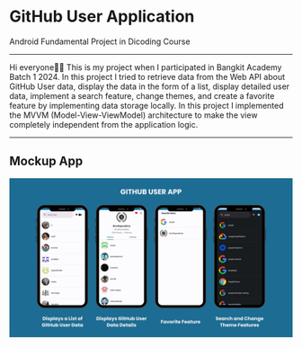 # GitHub User Application
Android Fundamental Project in Dicoding Course

---------------------------------------------

Hi everyone👋🏻
This is my project when I participated in Bangkit Academy Batch 1 2024. In this project I tried to retrieve data from the Web API about GitHub User data, display the data in the form of a list, display detailed user data, implement a search feature, change themes, and create a favorite feature by implementing data storage locally. In this project I implemented the MVVM (Model-View-ViewModel) architecture to make the view completely independent from the application logic.

---------------------------------------------

## Mockup App

![Mockup GitHub User App](https://github.com/sarasvatidpm11/github-app/blob/main/Documentation%20Pictures/GitHub%20User%20App.jpg)
